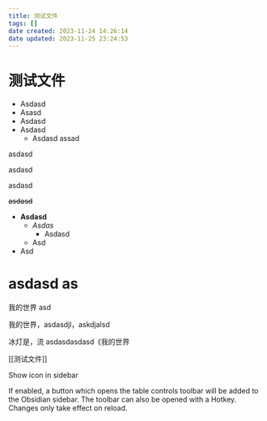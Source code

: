 ```yaml
---
title: 测试文件
tags: []
date created: 2023-11-24 14:26:14
date updated: 2023-11-25 23:24:53
---
```


# 测试文件

- Asdasd
- Asasd
- Asdasd
- Asdasd
  - Asdasd
assad

asdasd

asdasd

asdasd

~~asdasd~~

- **Asdasd**
  - _Asdas_
    - Asdasd
  - Asd
- Asd

# asdasd as

我的世界 asd

我的世界，asdasdjl，askdjalsd

冰灯是，流 asdasdasdasd《我的世界

[[测试文件]]

Show icon in sidebar

If enabled, a button which opens the table controls toolbar will be added to the Obsidian sidebar. The toolbar can also be opened with a Hotkey. Changes only take effect on reload.


